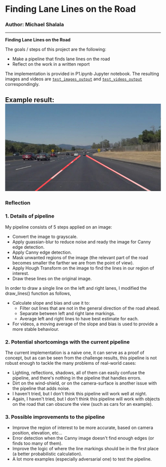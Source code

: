 # **Finding Lane Lines on the Road** 
### Author: Michael Shalala
---

[//]: # (Image References)

[solidWhiteCurve]: ./test_images_output/solidWhiteCurve.jpg "Example1"

**Finding Lane Lines on the Road**


The goals / steps of this project are the following:
* Make a pipeline that finds lane lines on the road
* Reflect on the work in a written report


The implementation is provided in P1.ipynb Jupyter notebook. The resulting images and videos are [`test_images_output`](./test_images_output) and 
[`test_videos_output`](./test_videos_output) correspondingly.

Example result:
![solidWhiteCurve]
---

### Reflection

### 1. Details of pipeline

My pipeline consists of 5 steps applied on an image:
* Convert the image to grayscale.
* Apply guassian-blur to reduce noise and ready the image for Canny edge detection.
* Apply Canny edge detection.
* Mask unwanted regions of the image (the relevant part of the road becomes smaller the farther we are from the point of view).
* Apply Hough Transform on the image to find the lines in our region of interest.
* Draw these lines on the original image.

In order to draw a single line on the left and right lanes, I modified the draw_lines() function as follows,
* Calculate slope and bias and use it to:
  * Filter out lines that are not in the general direction of the road ahead.
  * Separate between left and right lane markings.
  * Average left and right lines to have best estimate for each.
* For videos, a moving average of the slope and bias is used to provide a more stable behaviour.


### 2. Potential shortcomings with the current pipeline

The current implementation is a naive one, it can serve as a proof of concept, but as can be seen from the challenge results, this pipeline is not robust enough to tackle the many problems of real-world cases:
* Lighting, reflections, shadows, all of them can easily confuse the pipeline, and there's nothing in the pipeline that handles errors.
* Dirt on the wind-shield, or on the camera-surface is another issue with the pipeline that adds noise.
* I haven't tried, but I don't think this pipeline will work well at night.
* Again, I haven't tried, but I don't think this pipeline will work with objects on the road that can obscure the view (such as cars for an example).


### 3. Possible improvements to the pipeline

* Improve the region of interest to be more accurate, based on camera position, elevation, etc...
* Error detection when the Canny image doesn't find enough edges (or finds too many of them).
* Improve the logic of where the line markings should be in the first place (a better probabilistic calculation).
* A lot more examples (especially adversarial one) to test the pipeline.
